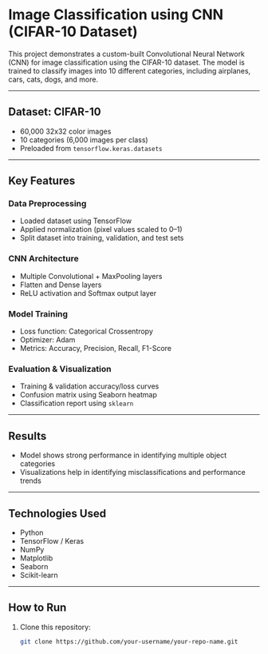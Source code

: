 # Image Classification using CNN (CIFAR-10 Dataset)

This project demonstrates a custom-built Convolutional Neural Network (CNN) for image classification using the CIFAR-10 dataset. The model is trained to classify images into 10 different categories, including airplanes, cars, cats, dogs, and more.

---

## Dataset: CIFAR-10
- 60,000 32x32 color images
- 10 categories (6,000 images per class)
- Preloaded from `tensorflow.keras.datasets`

---

##  Key Features

###  Data Preprocessing
- Loaded dataset using TensorFlow
- Applied normalization (pixel values scaled to 0–1)
- Split dataset into training, validation, and test sets

###  CNN Architecture
- Multiple Convolutional + MaxPooling layers
- Flatten and Dense layers
- ReLU activation and Softmax output layer

###  Model Training
- Loss function: Categorical Crossentropy
- Optimizer: Adam
- Metrics: Accuracy, Precision, Recall, F1-Score

###  Evaluation & Visualization
- Training & validation accuracy/loss curves
- Confusion matrix using Seaborn heatmap
- Classification report using `sklearn`

---

##  Results

- Model shows strong performance in identifying multiple object categories
- Visualizations help in identifying misclassifications and performance trends

---

##  Technologies Used

- Python  
- TensorFlow / Keras  
- NumPy  
- Matplotlib  
- Seaborn  
- Scikit-learn

---

##  How to Run

1. Clone this repository:
   ```bash
   git clone https://github.com/your-username/your-repo-name.git
